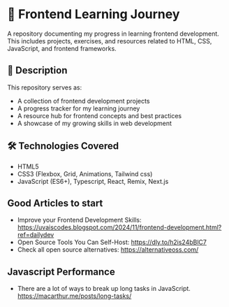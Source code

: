 # 🚀 Frontend Learning Journey

A repository documenting my progress in learning frontend development. This includes projects, exercises, and resources related to HTML, CSS, JavaScript, and frontend frameworks.

## 📝 Description

This repository serves as:

- A collection of frontend development projects
- A progress tracker for my learning journey
- A resource hub for frontend concepts and best practices
- A showcase of my growing skills in web development

## 🛠 Technologies Covered

- HTML5
- CSS3 (Flexbox, Grid, Animations, Tailwind css)
- JavaScript (ES6+), Typescript, React, Remix, Next.js

## Good Articles to start

- Improve your Frontend Development Skills: <https://uvaiscodes.blogspot.com/2024/11/frontend-development.html?ref=dailydev>
- Open Source Tools You Can Self-Host: <https://dly.to/h2is24bBlC7>
- Check all open source alternatives: <https://alternativeoss.com/>

## Javascript Performance

- There are a lot of ways to break up long tasks in JavaScript. <https://macarthur.me/posts/long-tasks/>
